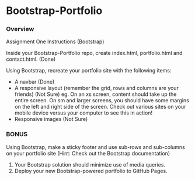 # Bootstrap-Portfolio

### Overview
Assignment One Instructions (Bootstrap)


Inside your Bootstrap-Portfolio repo, create index.html, portfolio.html and contact.html. (Done)

Using Bootstrap, recreate your portfolio site with the following items:

* A navbar (Done)
* A responsive layout (remember the grid, rows and columns are your friends) (Not Sure)
   eg. On an xs screen, content should take up the entire screen. On sm and larger screens, you should have some margins on the left and right side of the screen. Check out various sites on your mobile device versus your computer to see this in action!
* Responsive images (Not Sure)


### BONUS
   Using Bootstrap, make a sticky footer and use sub-rows and sub-columns on your portfolio site (Hint: Check out the Bootstrap documentation)
1. Your Bootstrap solution should minimize use of media queries.
2. Deploy your new Bootstrap-powered portfolio to GitHub Pages.